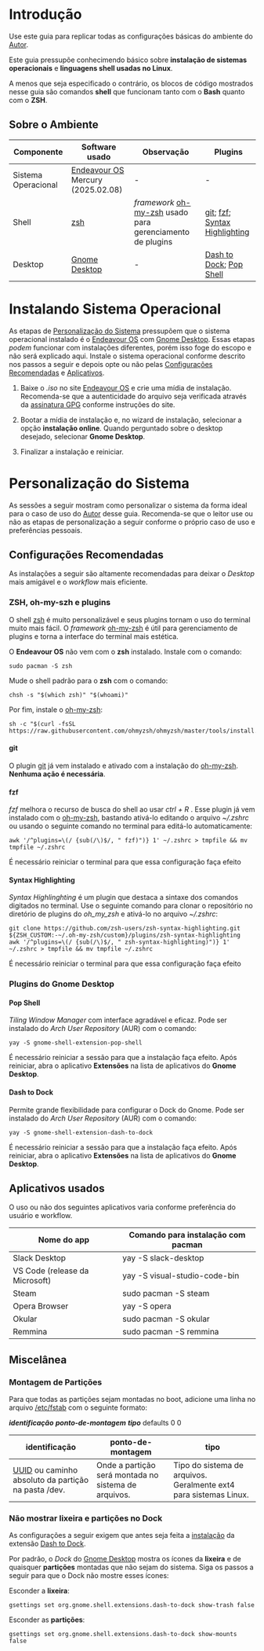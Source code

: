 # Introdução

Use este guia para replicar todas as configurações básicas do ambiente do [Autor](https://github.com/Mongera32).

Este guia pressupõe conhecimendo básico sobre **instalação de sistemas operacionais** e **linguagens shell usadas no Linux**.

A menos que seja especificado o contrário, os blocos de código mostrados nesse guia são comandos **shell** que funcionam tanto com o **Bash** quanto com o **ZSH**.

## Sobre o Ambiente

| Componente | Software usado | Observação | Plugins |
|---|---|---|---|
| Sistema Operacional | [Endeavour OS](https://endeavouros.com) Mercury (2025.02.08) | - | - |
| Shell | [zsh](https://github.com/ohmyzsh/ohmyzsh/wiki/Installing-ZSH) | _framework_ [oh-my-zsh](https://ohmyz.sh) usado para gerenciamento de plugins | [git](https://github.com/ohmyzsh/ohmyzsh/blob/master/plugins/git/git.plugin.zsh); [fzf](https://github.com/ohmyzsh/ohmyzsh/blob/master/plugins/git/git.plugin.zsh); [Syntax Highlighting](https://github.com/zsh-users/zsh-syntax-highlighting) |
| Desktop | [Gnome Desktop](https://www.gnome.org) | - | [Dash to Dock](https://micheleg.github.io/dash-to-dock/); [Pop Shell](https://github.com/pop-os/shell) | 

# Instalando Sistema Operacional

As etapas de [Personalização do Sistema](#per_sis) pressupõem que o sistema operacional instalado é o [Endeavour OS](https://endeavouros.com) com [Gnome Desktop](https://www.gnome.org). Essas etapas _podem_ funcionar com instalações diferentes, porém isso foge do escopo e não será explicado aqui. Instale o sistema operacional conforme descrito nos passos a seguir e depois opte ou não pelas [Configurações Recomendadas](#rec_conf) e [Aplicativos](#aplicativos).

1. Baixe o _.iso_ no site [Endeavour OS](endeavouros.com) e crie uma mídia de instalação. Recomenda-se que a autenticidade do arquivo seja verificada através da [assinatura GPG](https://www.gnupg.org/gph/en/manual/x135.html) conforme instruções do site.

2. Bootar a mídia de instalação e, no wizard de instalação, selecionar a opção **instalação online**. Quando perguntado sobre o desktop desejado, selecionar **Gnome Desktop**.
    
3. Finalizar a instalação e reiniciar.


# Personalização do Sistema <a id="per_sis"></a>

As sessões a seguir mostram como personalizar o sistema da forma ideal para o caso de uso do [Autor](https://github.com/Mongera32) desse guia. Recomenda-se que o leitor use ou não as etapas de personalização a seguir conforme o próprio caso de uso e preferências pessoais.

## Configurações Recomendadas <a id="rec_conf"></a>

As instalações a seguir são altamente recomendadas para deixar o _Desktop_ mais amigável e o _workflow_ mais eficiente.

### ZSH, oh-my-szh e plugins <a id="zsh_conf"></a>

O shell [zsh](https://github.com/ohmyzsh/ohmyzsh/wiki/Installing-ZSH) é muito personalizável e seus plugins tornam o uso do terminal muito mais fácil. O _framework_ [oh-my-zsh](https://ohmyz.sh) é útil para gerenciamento de plugins e torna a interface do terminal mais estética.

O **Endeavour OS** não vem com o **zsh** instalado. Instale com o comando:
```
sudo pacman -S zsh 
```
Mude o shell padrão para o **zsh** com o comando:
```
chsh -s "$(which zsh)" "$(whoami)"
```
Por fim, instale o [oh-my-zsh](https://ohmyz.sh):
```
sh -c "$(curl -fsSL https://raw.githubusercontent.com/ohmyzsh/ohmyzsh/master/tools/install.sh)"
```

#### git

O plugin [git](https://github.com/ohmyzsh/ohmyzsh/blob/master/plugins/git/git.plugin.zsh) já vem instalado e ativado com a instalação do [oh-my-zsh](https://ohmyz.sh). **Nenhuma ação é necessária**.

#### fzf

_fzf_ melhora o recurso de busca do shell ao usar _ctrl + R_ . Esse plugin já vem instalado com o [oh-my-zsh](https://ohmyz.sh), bastando ativá-lo editando o arquivo _~/.zshrc_ ou usando o seguinte comando no terminal para editá-lo automaticamente:
```
awk '/^plugins=\(/ {sub(/\)$/, " fzf)")} 1' ~/.zshrc > tmpfile && mv tmpfile ~/.zshrc 
```
É necessário reiniciar o terminal para que essa configuração faça efeito

#### Syntax Highlighting

_Syntax Highlinghting_ é um plugin que destaca a sintaxe dos comandos digitados no terminal. Use o seguinte comando para clonar o repositório no diretório de plugins do _oh_my_zsh_ e ativá-lo no arquivo _~/.zshrc_:
```
git clone https://github.com/zsh-users/zsh-syntax-highlighting.git ${ZSH_CUSTOM:-~/.oh-my-zsh/custom}/plugins/zsh-syntax-highlighting
awk '/^plugins=\(/ {sub(/\)$/, " zsh-syntax-highlighting)")} 1' ~/.zshrc > tmpfile && mv tmpfile ~/.zshrc 
```
É necessário reiniciar o terminal para que essa configuração faça efeito

### Plugins do Gnome Desktop <a id="gnome_plugins"></a>

#### Pop Shell

_Tiling Window Manager_ com interface agradável e eficaz. Pode ser instalado do _Arch User Repository_ (AUR) com o comando:
```
yay -S gnome-shell-extension-pop-shell 
```
É necessário reiniciar a sessão para que a instalação faça efeito. Após reiniciar, abra o aplicativo **Extensões** na lista de aplicativos do **Gnome Desktop**.


#### Dash to Dock <a id="dash-to-dock"></a>

Permite grande flexibilidade para configurar o Dock do Gnome. Pode ser instalado do _Arch User Repository_ (AUR) com o comando:

```
yay -S gnome-shell-extension-dash-to-dock 
```
É necessário reiniciar a sessão para que a instalação faça efeito. Após reiniciar, abra o aplicativo **Extensões** na lista de aplicativos do **Gnome Desktop**.

## Aplicativos usados <a id="aplicativos"></a>

O uso ou não dos seguintes aplicativos varia conforme preferência do usuário e workflow. 

| Nome do app                             | Comando para instalação com pacman        |
| ---                                     | ---                                       |
| Slack Desktop                           | yay -S slack-desktop                      |
| VS Code (release da Microsoft)          | yay -S visual-studio-code-bin             |
| Steam                                   | sudo pacman -S steam                      |
| Opera Browser                           | yay -S opera                              |
| Okular                                  | sudo pacman -S okular                     |
| Remmina                                 | sudo pacman -S remmina                    |


## Miscelânea

### Montagem de Partições

Para que todas as partições sejam montadas no boot, adicione uma linha no arquivo [/etc/fstab](https://wiki.archlinux.org/title/Fstab) com o seguinte formato:

_**identificação**_ _**ponto-de-montagem**_ _**tipo**_ defaults 0 0

| identificação | ponto-de-montagem | tipo|
| --- | --- | --- |
[UUID](https://en.wikipedia.org/wiki/Universally_unique_identifier) ou caminho absoluto da partição na pasta /dev. | Onde a partição será montada no sistema de arquivos. | Tipo do sistema de arquivos. Geralmente ext4 para sistemas Linux. |




### Não mostrar lixeira e partições no Dock

As configurações a seguir exigem que antes seja feita a [instalação](#dash-to-dock) da extensão [Dash to Dock](https://micheleg.github.io/dash-to-dock/).

Por padrão, o _Dock_ do [Gnome Desktop](https://www.gnome.org) mostra os ícones da **lixeira** e de quaisquer **partições** montadas que não sejam do sistema. Siga os passos a seguir para que o Dock não mostre esses ícones:

Esconder a **lixeira**:
```
gsettings set org.gnome.shell.extensions.dash-to-dock show-trash false
```

Esconder as **partições**:
```
gsettings set org.gnome.shell.extensions.dash-to-dock show-mounts false
```





